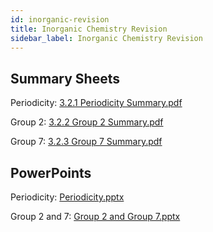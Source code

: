 ```yaml
---
id: inorganic-revision
title: Inorganic Chemistry Revision
sidebar_label: Inorganic Chemistry Revision
---
```


## Summary Sheets

Periodicity: [3.2.1 Periodicity Summary.pdf](https://github.com/sgdwn/al-chem/files/6136568/3.2.1.Periodicity.Summary.pdf)

Group 2: [3.2.2 Group 2 Summary.pdf](https://github.com/sgdwn/al-chem/files/6136570/3.2.2.Group.2.Summary.pdf)

Group 7: [3.2.3 Group 7 Summary.pdf](https://github.com/sgdwn/al-chem/files/6136571/3.2.3.Group.7.Summary.pdf)

## PowerPoints

Periodicity: [Periodicity.pptx](https://github.com/sgdwn/al-chem/files/6136573/Periodicity.pptx)

Group 2 and 7: [Group 2 and Group 7.pptx](https://github.com/sgdwn/al-chem/files/6136574/Group.2.and.Group.7.pptx)
